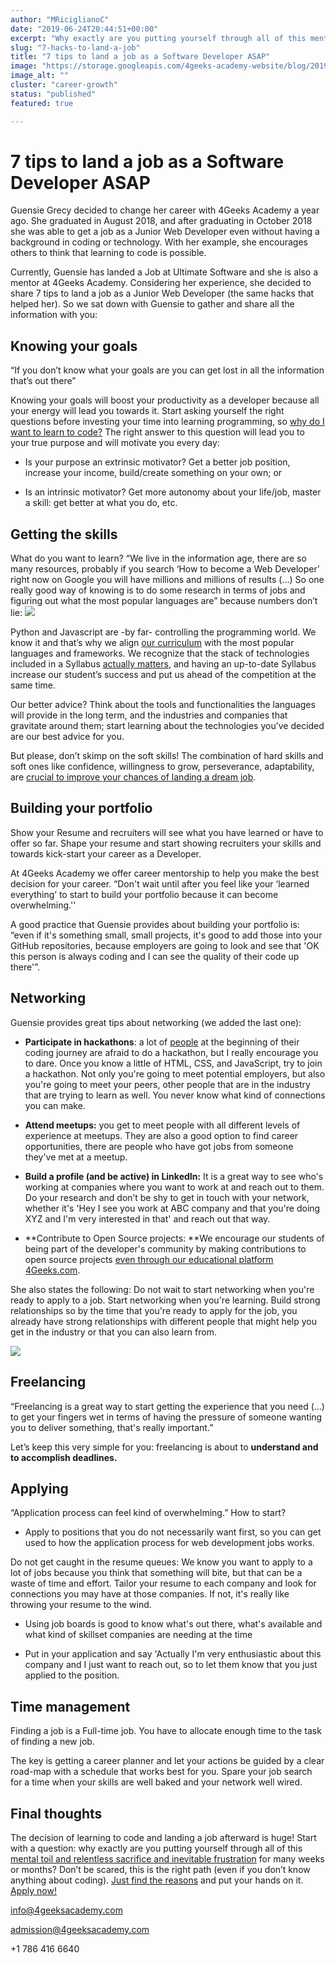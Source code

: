 ```yaml
---
author: "MRiciglianoC"
date: "2019-06-24T20:44:51+00:00"
excerpt: "Why exactly are you putting yourself through all of this mental toil and relentless sacrifice and inevitable frustration for many weeks or months?"
slug: "7-hacks-to-land-a-job"
title: "7 tips to land a job as a Software Developer ASAP"
image: "https://storage.googleapis.com/4geeks-academy-website/blog/2019/06/GUENSE-01-1024x513.jpg"
image_alt: ""
cluster: "career-growth"
status: "published"
featured: true

---
```


# 7 tips to land a job as a Software Developer ASAP


Guensie Grecy decided to change her career with 4Geeks Academy a year ago. She graduated in August 2018, and after graduating in October 2018 she was able to get a job as a Junior Web Developer even without having a background in coding or technology. With her example, she encourages others to think that learning to code is possible.

Currently, Guensie has landed a Job at Ultimate Software and she is also a mentor at 4Geeks Academy. Considering her experience, she decided to share 7 tips to land a job as a Junior Web Developer (the same hacks that helped her). So we sat down with Guensie to gather and share all the information with you:


## Knowing your goals


“If you don’t know what your goals are you can get lost in all the information that’s out there” 

Knowing your goals will boost your productivity as a developer because all your energy will lead you towards it. Start asking yourself the right questions before investing your time into learning programming, so [why do I want to learn to code?](https://medium.com/elium-academy/learn-to-code-setting-your-goals-and-the-golden-circle-rule-33139cd107fe) The right answer to this question will lead you to your true purpose and will motivate you every day:



 	
  * Is your purpose an extrinsic motivator? Get a better job position, increase your income, build/create something on your own; or

 	
  * Is an intrinsic motivator? Get more autonomy about your life/job, master a skill: get better at what you do, etc.




## Getting the skills


What do you want to learn? “We live in the information age, there are so many resources, probably if you search ‘How to become a Web Developer’ right now on Google you will have millions and millions of results (...) So one really good way of knowing is to do some research in terms of jobs and figuring out what the most popular languages are” because numbers don’t lie: ![](https://storage.googleapis.com/4geeks-academy-website/blog/2019/06/Screen-Shot-2019-06-24-at-4.30.38-PM.png)

Python and Javascript are -by far- controlling the programming world. We know it and that’s why we align [our curriculum](https://storage.googleapis.com/4geeks-academy-website/syllabus/downtown-miami/SYLLABUS%20ONLINE%20II.pdf) with the most popular languages and frameworks. We recognize that the stack of technologies included in a Syllabus [actually matters](https://4geeksacademy.com), and having an up-to-date Syllabus increase our student’s success and put us ahead of the competition at the same time.

Our better advice? Think about the tools and functionalities the languages will provide in the long term, and the industries and companies that gravitate around them; start learning about the technologies you’ve decided are our best advice for you.

But please, don’t skimp on the soft skills! The combination of hard skills and soft ones like confidence, willingness to grow, perseverance, adaptability, are [crucial to improve your chances of landing a dream job](https://business.linkedin.com/talent-solutions/blog/trends-and-research/2018/the-most-in-demand-hard-and-soft-skills-of-2018).


## Building your portfolio


Show your Resume and recruiters will see what you have learned or have to offer so far. Shape your resume and start showing recruiters your skills and towards kick-start your career as a Developer. 

At 4Geeks Academy we offer career mentorship to help you make the best decision for your career. “Don't wait until after you feel like your ‘learned everything’ to start to build your portfolio because it can become overwhelming.''

A good practice that Guensie provides about building your portfolio is: “even if it's something small, small projects, it's good to add those into your GitHub repositories, because employers are going to look and see that 'OK this person is always coding and I can see the quality of their code up there'”.


## Networking


Guensie provides great tips about networking (we added the last one):



 	
  * **Participate in hackathons**: a lot of [people](/us/coding-bootcamps/choosing-coding-bootcamp) at the beginning of their coding journey are afraid to do a hackathon, but I really encourage you to dare. Once you know a little of HTML, CSS, and JavaScript, try to join a hackathon. Not only you're going to meet potential employers, but also you're going to meet your peers, other people that are in the industry that are trying to learn as well. You never know what kind of connections you can make.

 	
  * **Attend meetups:** you get to meet people with all different levels of experience at meetups. They are also a good option to find career opportunities, there are people who have got jobs from someone they've met at a meetup.

 	
  * **Build a profile (and be active) in LinkedIn:** It is a great way to see who's working at companies where you want to work at and reach out to them. Do your research and don’t be shy to get in touch with your network, whether it's 'Hey I see you work at ABC company and that you're doing XYZ and I'm very interested in that' and reach out that way.

 	
  * **Contribute to Open Source projects: **We encourage our students of being part of the developer's community by making contributions to open source projects [even through our educational platform 4Geeks.com](https://www.breatheco.de/contributing).


She also states the following: Do not wait to start networking when you're ready to apply to a job. Start networking when you're learning. Build strong relationships so by the time that you're ready to apply for the job, you already have strong relationships with different people that might help you get in the industry or that you can also learn from.

![](https://storage.googleapis.com/4geeks-academy-website/blog/2019/06/Networking-768x267.jpg)




## Freelancing


“Freelancing is a great way to start getting the experience that you need (...) to get your fingers wet in terms of having the pressure of someone wanting you to deliver something, that's really important.”

Let’s keep this very simple for you: freelancing is about to **understand and to accomplish deadlines.**


## Applying


“Application process can feel kind of overwhelming.” How to start?



 	
  * Apply to positions that you do not necessarily want first, so you can get used to how the application process for web development jobs works.


Do not get caught in the resume queues: We know you want to apply to a lot of jobs because you think that something will bite, but that can be a waste of time and effort. Tailor your resume to each company and look for connections you may have at those companies. If not, it's really like throwing your resume to the wind.



 	
  * Using job boards is good to know what's out there, what's available and what kind of skillset companies are needing at the time

 	
  * Put in your application and say 'Actually I'm very enthusiastic about this company and I just want to reach out, so to let them know that you just applied to the position.




## Time management


Finding a job is a Full-time job. You have to allocate enough time to the task of finding a new job.

The key is getting a career planner and let your actions be guided by a clear road-map with a schedule that works best for you. Spare your job search for a time when your skills are well baked and your network well wired.


## Final thoughts


The decision of learning to code and landing a job afterward is huge! Start with a question: why exactly are you putting yourself through all of this [mental toil and relentless sacrifice and inevitable frustration](/us/learn-to-code/feelings-learning-coding) for many weeks or months? Don’t be scared, this is the right path (even if you don’t know anything about coding). [Just find the reasons](https://javascriptissexy.com/your-goal-and-purpose-for-learning-programming-will-determine-which-programming-career-path-to-pursue-and-whether-you-will-succeed/) and put your hands on it. [Apply now!](/us/apply)



[info@4geeksacademy.com](mailto:info@4geeksacademy.com)

[admission@4geeksacademy.com](mailto:admission@4geeksacademy.com)

+1 786 416 6640
